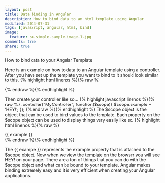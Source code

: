 ```yaml
---
layout: post
title: Data binding in Angular
description: How to bind data to an html template using Angular
modified: 2014-07-31
tags: [javascript, angular, html, bind]
image:
  feature: so-simple-sample-image-1.jpg
comments: true
share: true
---
```


How to bind data to your Angular Template

Here is an example on how to data to an Angular template using a controller. After you have set up the template you want to bind to it should look similar to this.
{% highlight html linenos %}{% raw %}
<!DOCTYPE html>
<html>
<head>
  <title></title>
</head>
<body ng-app>
  <div ng-controller=”MyController></div>
</body>
</html>
{% endraw %}{% endhighlight %}

Then create your controller like so…
{% highlight javascript linenos %}{% raw %}
.controller(“MyController”, function($scope){
  $scope.example = ‘HEY!’;
});
{% endraw %}{% endhighlight %}
The $scope object is the object that can be used to bind values to the template. Each property on the $scope object can be used to display things very easily like so.
{% highlight html linenos %}{% raw %}
<!DOCTYPE html>
<html>
<head>
  <title></title>
</head>
<body ng-app>
  <div ng-controller=”MyController>
  {{ example }}
</div>
</body>
</html>
{% endraw %}{% endhighlight %}

The {{ example }} represents the example property that is attached to the $scope object. Now when we view the template on the browser you will see HEY! on your page. There are a ton of things that you can do with the $scope object and what can be bound to your template. Angular makes binding extremely easy and it is very efficient when creating your Angular applications.


